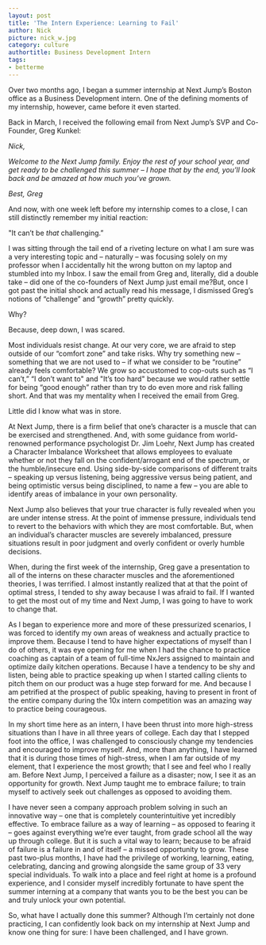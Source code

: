 ```yaml
---
layout: post
title: 'The Intern Experience: Learning to Fail'
author: Nick
picture: nick_w.jpg
category: culture
authortitle: Business Development Intern
tags:
- betterme
---
```


Over two months ago, I began a summer internship at Next Jump’s Boston office as a Business Development intern. One of the defining moments of my internship, however, came before it even started.

Back in March, I received the following email from Next Jump’s SVP and Co-Founder, Greg Kunkel:

*Nick,*

*Welcome to the Next Jump family. Enjoy the rest of your school year, and get ready to be challenged this summer – I hope that by the end, you’ll look back and be amazed at how much you’ve grown.*

*Best, Greg*

And now, with one week left before my internship comes to a close, I can still distinctly remember my initial reaction:

"It can’t be *that* challenging.”

I was sitting through the tail end of a riveting lecture on what I am sure was a very interesting topic and – naturally – was focusing solely on my professor when I accidentally hit the wrong button on my laptop and stumbled into my Inbox. I saw the email from Greg and, literally, did a double take – did one of the co-founders of Next Jump just email me?But, once I got past the initial shock and actually read his message, I dismissed Greg’s notions of “challenge” and “growth” pretty quickly.

Why?

Because, deep down, I was scared.

Most individuals resist change. At our very core, we are afraid to step outside of our  “comfort zone” and take risks. Why try something new – something that we are not used to – if what we consider to be “routine” already feels comfortable? We grow so accustomed to cop-outs such as “I can’t,” “I don’t want to" and "It’s too hard" because we would rather settle for being “good enough” rather than try to do even more and risk falling short. And that was my mentality when I received the email from Greg.

Little did I know what was in store.

At Next Jump, there is a firm belief that one’s character is a muscle that can be exercised and strengthened. And, with some guidance from world-renowned performance psychologist Dr. Jim Loehr, Next Jump has created a Character Imbalance Worksheet that allows employees to evaluate whether or not they fall on the confident/arrogant end of the spectrum, or the humble/insecure end. Using side-by-side comparisons of different traits – speaking up versus listening, being aggressive versus being patient, and being optimistic versus being disciplined, to name a few – you are able to identify areas of imbalance in your own personality. 

Next Jump also believes that your true character is fully revealed when you are under intense stress. At the point of immense pressure, individuals tend to revert to the behaviors with which they are most comfortable. But, when an individual’s character muscles are severely imbalanced, pressure situations result in poor judgment and overly confident or overly humble decisions.

When, during the first week of the internship, Greg gave a presentation to all of the interns on these character muscles and the aforementioned theories, I was terrified. I almost instantly realized that at that the point of optimal stress, I tended to shy away because I was afraid to fail. If I wanted to get the most out of my time and Next Jump, I was going to have to work to change that.

As I began to experience more and more of these pressurized scenarios, I was forced to identify my own areas of weakness and actually practice to improve them. Because I tend to have higher expectations of myself than I do of others, it was eye opening for me when I had the chance to practice coaching as captain of a team of full-time NxJers assigned to maintain and optimize daily kitchen operations. Because I have a tendency to be shy and listen, being able to practice speaking up when I started calling clients to pitch them on our product was a huge step forward for me. And because I am petrified at the prospect of public speaking, having to present in front of the entire company during the 10x intern competition was an amazing way to practice being courageous.

In my short time here as an intern, I have been thrust into more high-stress situations than I have in all three years of college. Each day that I stepped foot into the office, I was challenged to consciously change my tendencies and encouraged to improve myself. And, more than anything, I have learned that it is during those times of high-stress, when I am far outside of my element, that I experience the most growth; that I see and feel who I really am. Before Next Jump, I perceived a failure as a disaster; now, I see it as an opportunity for growth. Next Jump taught me to embrace failure; to train myself to actively seek out challenges as opposed to avoiding them.

I have never seen a company approach problem solving in such an innovative way – one that is completely counterintuitive yet incredibly effective. To embrace failure as a way of learning – as opposed to fearing it – goes against everything we’re ever taught, from grade school all the way up through college. But it is such a vital way to learn; because to be afraid of failure is a failure in and of itself – a missed opportunity to grow.
These past two-plus months, I have had the privilege of working, learning, eating, celebrating, dancing and growing alongside the same group of 33 very special individuals. To walk into a place and feel right at home is a profound experience, and I consider myself incredibly fortunate to have spent the summer interning at a company that wants you to be the best you can be and truly unlock your own potential.

So, what have I actually done this summer? Although I’m certainly not done practicing, I can confidently look back on my internship at Next Jump and know one thing for sure: I have been challenged, and I have grown.
